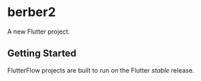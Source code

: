 # berber2

A new Flutter project.

## Getting Started

FlutterFlow projects are built to run on the Flutter _stable_ release.
